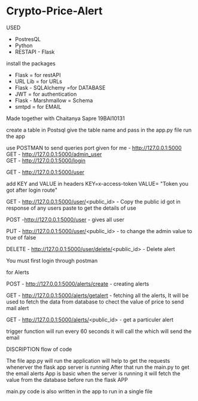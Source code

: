 # Crypto-Price-Alert

USED 
- PostresQL
- Python
- RESTAPI - Flask

install the packages


- Flask  = for restAPI
- URL Lib  = for URLs
- Flask - SQLAlchemy =for DATABASE 
- JWT  = for authentication
- Flask - Marshmallow = Schema
- smtpd = for EMAIL

Made together with Chaitanya Sapre 19BAI10131


create a table in Postsql give the table name and pass in the app.py file
run the app

use POSTMAN to send queries 
port given for me - http://127.0.0.1:5000<br>
GET - http://127.0.0.1:5000/admin_user<br>
GET - http://127.0.0.1:5000/login

GET - http://127.0.0.1:5000/user

add KEY  and VALUE in headers KEY=x-access-token VALUE= "Token you got after login route"

GET - http://127.0.0.1:5000/user/<public_id> - Copy the public id got in response of any users paste to get the details of use

POST -http://127.0.0.1:5000/user - gives all user

PUT -  http://127.0.0.1:5000/user/<public_id> - to change the admin value to true of false

DELETE - http://127.0.0.1:5000/user/delete/<public_id> - Delete alert
 
 
You must first login through postman 


for Alerts 

POST - http://127.0.0.1:5000/alerts/create - creating alerts

GET - http://127.0.0.1:5000/alerts/getalert - fetching all the alerts, It will be used to fetch the data from database to chect the value of price to send mail alert

GET - http://127.0.0.1:5000/alerts/<public_id> - get a particuler alert 



trigger function will run every 60 seconds it will call the which will send the email


DISCRIPTION flow of code



The file app.py will run the application will help to get the requests whenerver the flask app server is running 
After that run the main.py to get the email alerts
App is basic when the server is running it will fetch the value from the database
before run the flask APP

main.py code is also written in the app to run in a single file


